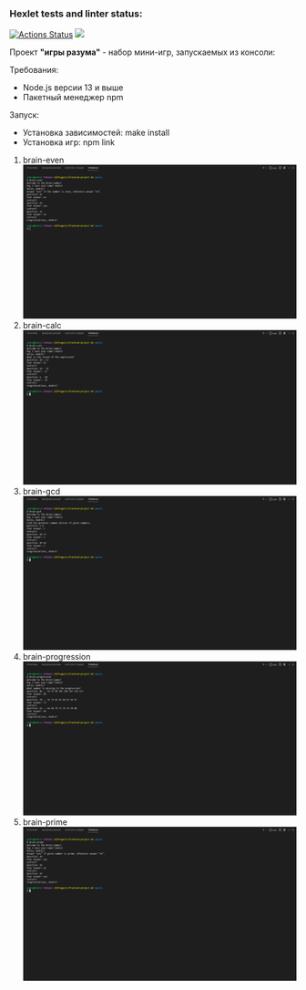 ### Hexlet tests and linter status:
[![Actions Status](https://github.com/andrmk/frontend-project-44/workflows/hexlet-check/badge.svg)](https://github.com/andrmk/frontend-project-44/actions)
<a href="https://codeclimate.com/github/andrmk/frontend-project-44/maintainability"><img src="https://api.codeclimate.com/v1/badges/1cc43af3e92493663195/maintainability" /></a>

Проект __"игры разума"__ - набор мини-игр, запускаемых из консоли:

Требования:
* Node.js версии 13 и выше
* Пакетный менеджер npm

Запуск:
* Установка зависимостей: make install
* Установка игр: npm link


1. brain-even
![brain-even](/source/images/brain-even.png)
2. brain-calc
![brain-calc](/source/images/brain-calc.png)
3. brain-gcd
![brain-gcd](/source/images/brain-gcd.png)
4. brain-progression
![brain-progression](/source/images/brain-progression.png)
5. brain-prime
![brain-prime](/source/images/brain-prime.png)
